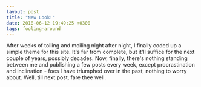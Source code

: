 ```yaml
---
layout: post
title: "New Look!"
date: 2018-06-12 19:49:25 +0300
tags: fooling-around
---
```


<span class="dropcaps">A</span>fter weeks of toiling and moiling night after night, I finally coded up a simple theme for this site. It's far from complete, but it'll suffice for the next couple of years, possibly decades. Now, finally, there's nothing standing between me and publishing a few posts every week, except procrastination and inclination - foes I have triumphed over in the past, nothing to worry about. Well, till next post, fare thee well.